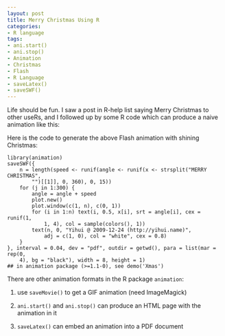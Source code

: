 ```yaml
---
layout: post
title: Merry Christmas Using R
categories:
- R language
tags:
- ani.start()
- ani.stop()
- Animation
- Christmas
- Flash
- R Language
- saveLatex()
- saveSWF()
---
```


Life should be fun. I saw a post in R-help list saying Merry Christmas to other useRs, and I followed up by some R code which can produce a naive animation like this:



Here is the code to generate the above Flash animation with shining Christmas:

    
    library(animation)
    saveSWF({
        n = length(speed <- runif(angle <- runif(x <- strsplit("MERRY CHRISTMAS",
            "")[[1]], 0, 360), 0, 15))
        for (j in 1:300) {
            angle = angle + speed
            plot.new()
            plot.window(c(1, n), c(0, 1))
            for (i in 1:n) text(i, 0.5, x[i], srt = angle[i], cex = runif(1,
                1, 4), col = sample(colors(), 1))
            text(n, 0, "Yihui @ 2009-12-24 (http://yihui.name)",
                adj = c(1, 0), col = "white", cex = 0.8)
        }
    }, interval = 0.04, dev = "pdf", outdir = getwd(), para = list(mar = rep(0,
        4), bg = "black"), width = 8, height = 1)
    ## in animation package (>=1.1-0), see demo('Xmas')


There are other animation formats in the R package `animation`:



	
  1. use `saveMovie()` to get a GIF animation (need ImageMagick)

	
  2. `ani.start()` and `ani.stop()` can produce an HTML page with the animation in it

	
  3. `saveLatex()` can embed an animation into a PDF document



